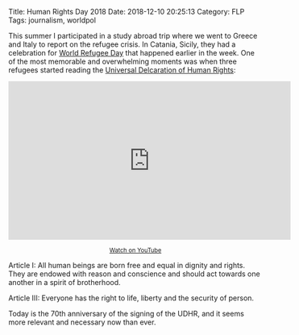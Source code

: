 Title: Human Rights Day 2018
Date: 2018-12-10 20:25:13
Category: FLP
Tags: journalism, worldpol

This summer I participated in a study abroad trip where we went to Greece and Italy to report on the refugee crisis. In Catania, Sicily, they had a celebration for [World Refugee Day](https://en.wikipedia.org/wiki/World_Refugee_Day) that happened earlier in the week. One of the most memorable and overwhelming moments was when three refugees started reading the [Universal Delcaration of Human Rights](https://en.wikipedia.org/wiki/Universal_Declaration_of_Human_Rights):

<center><iframe width="560" height="315" src="https://www.youtube-nocookie.com/embed/G65mdXx5jEE" frameborder="0" allow="accelerometer; autoplay; encrypted-media; gyroscope; picture-in-picture" allowfullscreen></iframe></center>
<center><small>

[Watch on YouTube](https://www.youtube.com/watch?v=G65mdXx5jEE)
</small></center>

Article I: All human beings are born free and equal in dignity and rights. They are endowed with reason and conscience and should act towards one another in a spirit of brotherhood.

Article III: Everyone has the right to life, liberty and the security of person.

Today is the 70th anniversary of the signing of the UDHR, and it seems more relevant and necessary now than ever.
